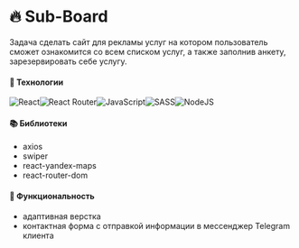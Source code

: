 # 🔥 Sub-Board

Задача сделать сайт для рекламы услуг на котором пользователь сможет ознакомится со всем списком услуг, а также заполнив анкету, зарезервировать себе услугу.

#### 💪 Технологии

![React](https://img.shields.io/badge/react-%2320232a.svg?style=for-the-badge&logo=react&logoColor=%2361DAFB)![React Router](https://img.shields.io/badge/React_Router-CA4245?style=for-the-badge&logo=react-router&logoColor=white)![JavaScript](https://img.shields.io/badge/javascript-%23323330.svg?style=for-the-badge&logo=javascript&logoColor=%23F7DF1E)![SASS](https://img.shields.io/badge/SASS-hotpink.svg?style=for-the-badge&logo=SASS&logoColor=white)![NodeJS](https://img.shields.io/badge/node.js-6DA55F?style=for-the-badge&logo=node.js&logoColor=white)

#### 📚 Библиотеки

- axios
- swiper
- react-yandex-maps
- react-router-dom

#### 🔮 Функциональность

- адаптивная верстка
- контактная форма с отправкой информации в мессенджер Telegram клиента
